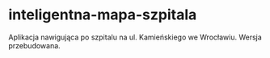 # inteligentna-mapa-szpitala
Aplikacja nawigująca po szpitalu na ul. Kamieńskiego we Wrocławiu. Wersja przebudowana.
